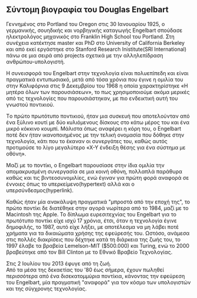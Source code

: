 
## Σύντομη βιογραφία του Douglas Engelbart

Γεννημένος στο Portland του Oregon στις 30 Ιανουαρίου 1925, ο γερμανικής, σουηδικής και νορβηγικής καταγωγής Engelbart σπούδασε ηλεκτρολόγος μηχανικός στο Franklin High School του Portland. Στη συνέχεια κατέκτησε master και PhD στο University of California Berkeley και από εκεί εργάστηκε στο Stanford Research Inistitute(SRI International) πάνω σε μια σειρά από projects σχετικά με την αλληλεπίδραση ανθρώπου-υπολογιστή.  

Η συνεισφορά του Engelbart στην τεχνολογία είναι πολυεπίπεδη και είναι πραγματικά εντυπωσιακό, μετά από τόσα χρόνια που έγινε η ομιλία του στην Καλιφόρνια στις  9 Δεκεμβρίου του 1968 η οποία χαρακτηρίστηκε «Η μητέρα όλων των παρουσιάσεων», το πως χρησιμοποιούμε ακόμα μερικές από τις τεχνολογίες που παρουσιάστηκαν, με πιο ενδεικτική αυτή του γνωστού ποντικιού.  

Tο πρώτο πρωτότυπο ποντικιού, ήταν μια συσκευή που αποτελούνταν από ένα ξύλινο κουτί με δύο κυλιόμενους δίσκους στο κάτω μέρος του και ένα μικρό κόκκινο κουμπί. Μάλιστα όπως αναφέρει η κόρη του, ο Engelbart ποτέ δεν ήταν ικανοποιημένος με την τελική ονομασία που δόθηκε στην τεχνολογία, κάτι που το έκαναν οι συνεργάτες του, καθώς αυτός προτιμούσε το λίγο μεγαλύτερο «X-Y ένδειξη θέσης για ένα σύστημα με οθόνη».  

Μαζί με το ποντίκι, ο Engelbart παρουσίασε στην ίδια ομιλία την απομακρυσμένη συνεργασία σε μια κοινή οθόνη, πολλαπλά παράθυρα καθώς και τις βιντεοσυνομιλίες, ενώ έγιναν για πρώτη φορά αναφορά σε έννοιες όπως το υπερκείμενο(hypertext) αλλά και ο υπερσύνδεσμος(hyperlink).  

Καθώς ήταν μία ανακάλυψη πραγματικά "μπροστά από την εποχή της", το πρώτο ποντίκι δε διατέθηκε στην αγορά νωρίτερα από το 1984, μαζί με το Macintosh της Apple. Το δίπλωμα ευρεσιτεχνίας του Engelbart για το πρωτότυπο ποντίκι είχε ισχύ 17 χρόνια, έτσι, όταν η τεχνολογία έγινε δημοφιλής, το 1987, αυτό είχε λήξει, με αποτέλεσμα να μη λάβει ποτέ χρήματα για τα δικαιώματα χρήσης της εφεύρεσής του. Ωστόσο, ανάμεσα στις πολλές διακρίσεις που δέχτηκε κατά τη διάρκεια της ζωής του, το 1997 έλαβε τα βραβεία Lemelson-MIT ($500.000) και Turing, ενώ το 2000 βραβεύτηκε από τον Bill Clinton με το Εθνικό Βραβείο Τεχνολογίας.  

Στις 2 Ιουλίου του 2013 έφυγε από τη ζωή.  
Από τα μέσα της δεκαετίας του '80 έως σήμερα, έχουν πωληθεί περισσότερα από ένα δισεκατομμύρια ποντίκια, κάνοντας την εφεύρεση του Engelbart, μία πραγματική "αναφορά" για τον κόσμο των υπολογιστών και της σύγχρονης τεχνολογίας.

